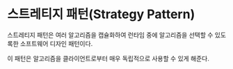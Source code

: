 스트레티지 패턴(Strategy Pattern)
====================

스트레티지 패턴은 여러 알고리즘을 캡슐화하여 런타임 중에 알고리즘을 선택할 수 있도록한 소프트웨어 디자인 패턴이다.

이 패턴은 알고리즘을 클라이언트로부터 매우 독립적으로 사용할 수 있게 해준다.